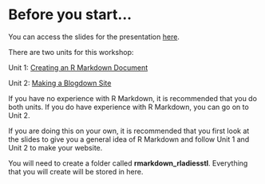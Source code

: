 # Before you start...

You can access the slides for the presentation [here](https://momiji15.github.io/rladiesstl_rmarkdown/RLadiesSTL_Markdown040220#1).

There are two units for this workshop:

Unit 1: [Creating an R Markdown Document](https://github.com/momiji15/yearntolearn/blob/master/RLadies_STL/R_Markdown_Tutorial/Unit1.md)

Unit 2: [Making a Blogdown Site](https://github.com/momiji15/yearntolearn/blob/master/RLadies_STL/R_Markdown_Tutorial/Unit2.md)

If you have no experience with R Markdown, it is recommended that you do both units. If you do have experience with R Markdown, you can go on to Unit 2.

If you are doing this on your own, it is recommended that you first look at the slides to give you a general idea of R Markdown and follow Unit 1 and Unit 2 to make your website.

You will need to create a folder called **rmarkdown_rladiesstl**. Everything that you will create will be stored in here. 
